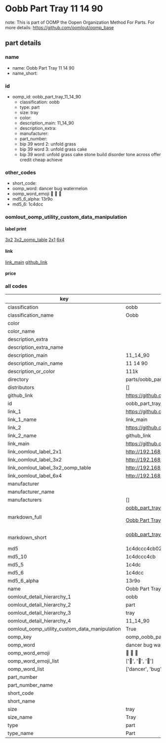 # Oobb Part Tray 11 14 90  

note: This is part of OOMP the Oopen Organization Method For Parts. For more details: https://github.com/oomlout/oomp_base

##  part details





### name
* name: Oobb Part Tray 11 14 90
* name_short: 
### id
* oomp_id: oobb_part_tray_11_14_90
  * classification: oobb
  * type: part
  * size: tray
  * color: 
  * description_main: 11_14_90
  * description_extra: 
  * manufacturer: 
  * part_number: 
  * bip 39 word 2: unfold grass
  * bip 39 word 3: unfold grass cake
  * bip 39 word: unfold grass cake stone build disorder tone across offer credit cheap achieve

### other_codes
* short_code: 
* oomp_word: dancer bug watermelon
* oomp_word_emoji :dancer: :bug: :watermelon:
* md5_6_alpha: 13r9o
* md5_6: 1c4dcc






### oomlout_oomp_utility_custom_data_manipulation
#### label print
[3x2](http://192.168.1.245:1112/?label=oomp%2013r9o)
[3x2_oomp_table](http://192.168.1.107:1112/?label=oomp%2013r9o)
[2x1](http://192.168.1.242:1112/?label=oomp%2013r9o)
[6x4](http://192.168.1.55:1112/?label=oomp%2013r9o)    

#### link

[link_main](https://github.com/oomlout/oomlout_oomp_current_version_messy/tree/main/parts/oobb_part_tray_11_14_90) [github_link](https://github.com/oomlout/oomlout_oomp_part_src/tree/main/parts/oobb_part_tray_11_14_90)                             

#### price







### all codes 
| key | value |  
| --- | --- |  
| classification | oobb |  
| classification_name | Oobb |  
| color |  |  
| color_name |  |  
| description_extra |  |  
| description_extra_name |  |  
| description_main | 11_14_90 |  
| description_main_name | 11 14 90 |  
| description_or_color | 111k |  
| directory | parts/oobb_part_tray_11_14_90 |  
| distributors | [] |  
| github_link | https://github.com/oomlout/oomlout_oomp_part_src/tree/main/parts/oobb_part_tray_11_14_90 |  
| id | oobb_part_tray_11_14_90 |  
| link_1 | https://github.com/oomlout/oomlout_oomp_current_version_messy/tree/main/parts/oobb_part_tray_11_14_90 |  
| link_1_name | link_main |  
| link_2 | https://github.com/oomlout/oomlout_oomp_part_src/tree/main/parts/oobb_part_tray_11_14_90 |  
| link_2_name | github_link |  
| link_main | https://github.com/oomlout/oomlout_oomp_current_version_messy/tree/main/parts/oobb_part_tray_11_14_90 |  
| link_oomlout_label_2x1 | http://192.168.1.242:1112/?label=oomp%2013r9o |  
| link_oomlout_label_3x2 | http://192.168.1.245:1112/?label=oomp%2013r9o |  
| link_oomlout_label_3x2_oomp_table | http://192.168.1.107:1112/?label=oomp%2013r9o |  
| link_oomlout_label_6x4 | http://192.168.1.55:1112/?label=oomp%2013r9o |  
| manufacturer |  |  
| manufacturer_name |  |  
| manufacturers | [] |  
| markdown_full | [oobb_part_tray_11_14_90](https://github.com/oomlout/oomlout_oomp_current_version_messy/tree/main/parts/oobb_part_tray_11_14_90)<br>[](https://github.com/oomlout/oomlout_oomp_current_version_messy/tree/main/parts/oobb_part_tray_11_14_90)<br>[Oobb Part Tray 11 14 90](https://github.com/oomlout/oomlout_oomp_current_version_messy/tree/main/parts/oobb_part_tray_11_14_90)<br><br> |  
| markdown_short | [oobb_part_tray_11_14_90](https://github.com/oomlout/oomlout_oomp_current_version_messy/tree/main/parts/oobb_part_tray_11_14_90)<br><br> |  
| md5 | 1c4dccc4cb025c88fd8eed6440997f69 |  
| md5_10 | 1c4dccc4cb |  
| md5_5 | 1c4dc |  
| md5_6 | 1c4dcc |  
| md5_6_alpha | 13r9o |  
| name | Oobb Part Tray 11 14 90 |  
| oomlout_detail_hierarchy_1 | oobb |  
| oomlout_detail_hierarchy_2 | part |  
| oomlout_detail_hierarchy_3 | tray |  
| oomlout_detail_hierarchy_4 | 11_14_90 |  
| oomlout_oomp_utility_custom_data_manipulation | True |  
| oomp_key | oomp_oobb_part_tray_11_14_90 |  
| oomp_word | dancer bug watermelon |  
| oomp_word_emoji | :dancer: :bug: :watermelon: |  
| oomp_word_emoji_list | [':dancer:', ':bug:', ':watermelon:'] |  
| oomp_word_list | ['dancer', 'bug', 'watermelon'] |  
| part_number |  |  
| part_number_name |  |  
| short_code |  |  
| short_name |  |  
| size | tray |  
| size_name | Tray |  
| type | part |  
| type_name | Part |  
